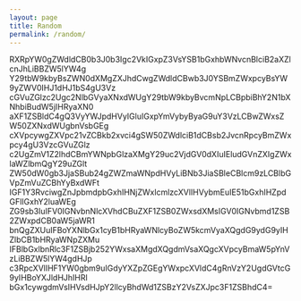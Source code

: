 ```yaml
---
layout: page
title: Random
permalink: /random/
---
```


RXRpYW0gZWdldCB0b3J0b3Igc2VkIGxpZ3VsYSB1bGxhbWNvcnBlciB2aXZlcnJhLiBBZW5lYW4g
Y29tbW9kbyBsZWN0dXMgZXJhdCwgZWdldCBwb3J0YSBmZWxpcyBsYW9yZWV0IHJ1dHJ1bS4gU3Vz
cGVuZGlzc2Ugc2NlbGVyaXNxdWUgY29tbW9kbyBvcmNpLCBpbiBhY2N1bXNhbiBudW5jIHRyaXN0
aXF1ZSBldC4gQ3VyYWJpdHVyIGluIGxpYmVybyByaG9uY3VzLCBwZWxsZW50ZXNxdWUgbnVsbGEg
cXVpcywgZXVpc21vZCBkb2xvci4gSW50ZWdlciB1dCBsb2JvcnRpcyBmZWxpcy4gU3VzcGVuZGlz
c2UgZmV1Z2lhdCBmYWNpbGlzaXMgY29uc2VjdGV0dXIuIEludGVnZXIgZWxlaWZlbmQgY29uZGlt
ZW50dW0gb3JjaSBub24gZWZmaWNpdHVyLiBNb3JiaSBleCBlcm9zLCBlbGVpZmVuZCBhYyBxdWFt
IGF1Y3RvciwgZnJpbmdpbGxhIHNjZWxlcmlzcXVlIHVybmEuIE51bGxhIHZpdGFlIGxhY2luaWEg
ZG9sb3IuIFV0IGNvbnNlcXVhdCBuZXF1ZSB0ZWxsdXMsIGV0IGNvbmd1ZSB2ZWxpdCB0aW5jaWR1
bnQgZXUuIFBoYXNlbGx1cyB1bHRyaWNlcyBoZW5kcmVyaXQgdG9ydG9yIHZlbCB1bHRyaWNpZXMu
IFBlbGxlbnRlc3F1ZSBjb252YWxsaXMgdXQgdmVsaXQgcXVpcyBmaW5pYnVzLiBBZW5lYW4gdHJp
c3RpcXVlIHF1YW0gbm9uIGdyYXZpZGEgYWxpcXVldC4gRnVzY2UgdGVtcG9yIHBoYXJldHJhIHRl
bGx1cywgdmVsIHVsdHJpY2llcyBhdWd1ZSBzY2VsZXJpc3F1ZSBhdC4=
